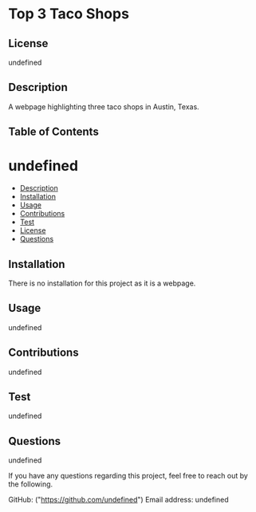 
  # Top 3 Taco Shops


  ## License
  undefined

  ## Description
  A webpage highlighting three taco shops in Austin, Texas.

  ## Table of Contents
  # undefined
  - [Description](#Description)
  - [Installation](#Installation)
  - [Usage](#Usage)
  - [Contributions](#Contributions)
  - [Test](#Test)
  - [License](#License)
  - [Questions](#Questions)

  ## Installation
  There is no installation for this project as it is  a webpage.

  ## Usage
  undefined

  ## Contributions
  undefined

  ## Test
  undefined

  ## Questions
  undefined

  If you have any questions regarding this project, feel free to reach out by the following. 

  GitHub: ("https://github.com/undefined")
  Email address: undefined

